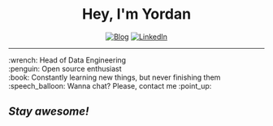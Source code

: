 <h1 align="center">Hey, I'm Yordan</h1>

<p align="center">
    <a href="https://www.ivanovyordan.com/"><img alt="Blog" src="https://img.shields.io/badge/check-website-green?logo=rss&style=for-the-badge"></a>
    <a href="https://www.linkedin.com/in/ivanovyordan/"><img alt="LinkedIn" src="https://img.shields.io/badge/connect-ivanovyordan-green?logo=linkedin&style=for-the-badge"></a>
</p>

<hr>

<p>
:wrench: Head of Data Engineering<br>
:penguin: Open source enthusiast<br>
:book: Constantly learning new things, but never finishing them<br>
:speech_balloon: Wanna chat? Please, contact me :point_up:
</p>

<h2><i>Stay awesome!</i></h2>
